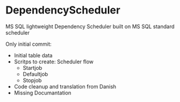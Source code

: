 # DependencyScheduler
MS SQL lightweight Dependency Scheduler built on MS SQL standard scheduler

Only initial commit:
- Initial table data
- Scritps to create: Scheduler flow
  - Startjob
  - Defaultjob
  - Stopjob
- Code cleanup and translation from Danish
- Missing Documantation
